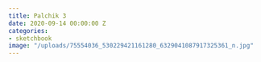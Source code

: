 ```yaml
---
title: Palchik 3
date: 2020-09-14 00:00:00 Z
categories:
- sketchbook
image: "/uploads/75554036_530229421161280_6329041087917325361_n.jpg"
---
```


